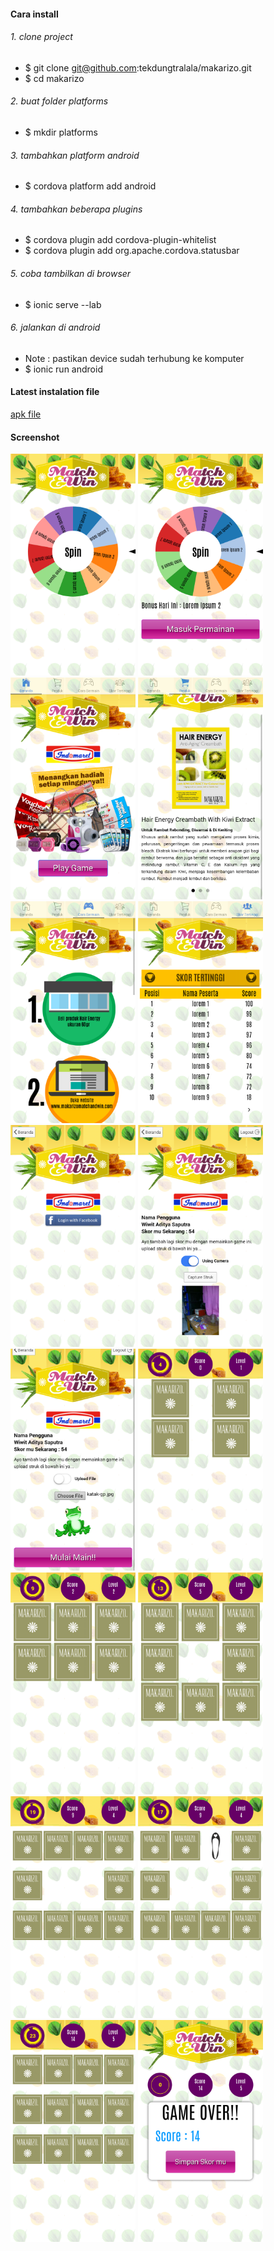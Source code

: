 #### Cara install 

###### 1. clone project
  * $ git clone git@github.com:tekdungtralala/makarizo.git
  * $ cd makarizo

###### 2. buat folder platforms
  * $ mkdir platforms

###### 3. tambahkan platform android
  * $ cordova platform add android

###### 4. tambahkan beberapa plugins
  * $ cordova plugin add cordova-plugin-whitelist
  * $ cordova plugin add org.apache.cordova.statusbar 

###### 5. coba tambilkan di browser
  * $ ionic serve --lab

###### 6. jalankan di android
  * Note : pastikan device sudah terhubung ke komputer 
  * $ ionic run android

#### Latest instalation file
[apk file](https://github.com/tekdungtralala/makarizo/raw/master/latest%20instalation%20file/Match%20and%20Win.apk)

#### Screenshot
<img src="https://raw.githubusercontent.com/tekdungtralala/makarizo/master/screenshot/Screenshot_2015-07-16-09-40-38.png" alt="alt text" width="200" height="355">
<img src="https://raw.githubusercontent.com/tekdungtralala/makarizo/master/screenshot/Screenshot_2015-07-16-09-40-53.png" alt="alt text" width="200" height="355">
<img src="https://raw.githubusercontent.com/tekdungtralala/makarizo/master/screenshot/Screenshot_2015-07-16-09-41-01.png" alt="alt text" width="200" height="355">
<img src="https://raw.githubusercontent.com/tekdungtralala/makarizo/master/screenshot/Screenshot_2015-07-16-09-41-19.png" alt="alt text" width="200" height="355">
<img src="https://raw.githubusercontent.com/tekdungtralala/makarizo/master/screenshot/Screenshot_2015-07-16-09-41-30.png" alt="alt text" width="200" height="355">
<img src="https://raw.githubusercontent.com/tekdungtralala/makarizo/master/screenshot/Screenshot_2015-07-16-09-41-44.png" alt="alt text" width="200" height="355">
<img src="https://raw.githubusercontent.com/tekdungtralala/makarizo/master/screenshot/Screenshot_2015-07-16-09-41-53.png" alt="alt text" width="200" height="355">
<img src="https://raw.githubusercontent.com/tekdungtralala/makarizo/master/screenshot/Screenshot_2015-08-02-19-58-04.png" alt="alt text" width="200" height="355">
<img src="https://raw.githubusercontent.com/tekdungtralala/makarizo/master/screenshot/Screenshot_2015-08-02-19-58-48.png" alt="alt text" width="200" height="355">
<img src="https://raw.githubusercontent.com/tekdungtralala/makarizo/master/screenshot/Screenshot_2015-07-16-09-42-21.png" alt="alt text" width="200" height="355">
<img src="https://raw.githubusercontent.com/tekdungtralala/makarizo/master/screenshot/Screenshot_2015-07-16-09-42-37.png" alt="alt text" width="200" height="355">
<img src="https://raw.githubusercontent.com/tekdungtralala/makarizo/master/screenshot/Screenshot_2015-07-16-09-42-48.png" alt="alt text" width="200" height="355">
<img src="https://raw.githubusercontent.com/tekdungtralala/makarizo/master/screenshot/Screenshot_2015-07-16-09-43-00.png" alt="alt text" width="200" height="355">
<img src="https://raw.githubusercontent.com/tekdungtralala/makarizo/master/screenshot/Screenshot_2015-07-16-09-44-24.png" alt="alt text" width="200" height="355">
<img src="https://raw.githubusercontent.com/tekdungtralala/makarizo/master/screenshot/Screenshot_2015-07-16-10-09-04.png" alt="alt text" width="200" height="355">
<img src="https://raw.githubusercontent.com/tekdungtralala/makarizo/master/screenshot/Screenshot_2015-07-16-10-09-28.png" alt="alt text" width="200" height="355">
